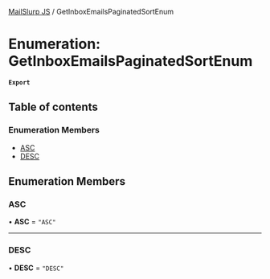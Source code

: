 [MailSlurp JS](../README.md) / GetInboxEmailsPaginatedSortEnum

# Enumeration: GetInboxEmailsPaginatedSortEnum

**`Export`**

## Table of contents

### Enumeration Members

- [ASC](GetInboxEmailsPaginatedSortEnum.md#asc)
- [DESC](GetInboxEmailsPaginatedSortEnum.md#desc)

## Enumeration Members

### ASC

• **ASC** = ``"ASC"``

___

### DESC

• **DESC** = ``"DESC"``

